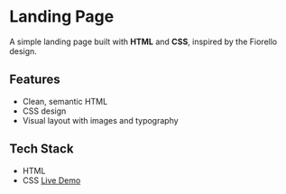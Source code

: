 # Landing Page 
A simple landing page built with **HTML** and **CSS**, inspired by the Fiorello design.
##  Features
- Clean, semantic HTML  
-  CSS design  
- Visual layout with images and typography
##  Tech Stack
- HTML  
- CSS
[Live Demo](https://your-demo-link.com)
